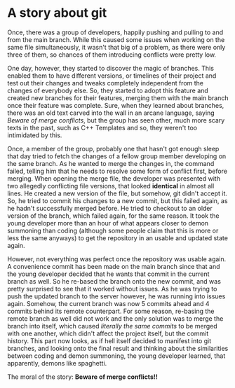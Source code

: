 # A story about git

Once, there was a group of developers, happily pushing and pulling to and from the main branch. While this caused some issues when working on the same file simultaneously, it wasn't that big of a problem, as there were only three of them, so chances of them introducing conflicts were pretty low.

One day, however, they started to discover the magic of branches. This enabled them to have different versions, or timelines of their project and test out their changes and tweaks completely independent from the changes of everybody else. So, they started to adopt this feature and created new branches for their features, merging them with the main branch once their feature was complete. Sure, when they learned about branches, there was an old text carved into the wall in an arcane language, saying _Beware of merge conflicts_, but the group has seen other, much more scary texts in the past, such as C++ Templates and so, they weren't too intimidated by this.

Once, a member of the group, probably one that hasn't got enough sleep that day tried to fetch the changes of a fellow group member developing on the same branch. As he wanted to merge the changes in, the command failed, telling him that he needs to resolve some form of conflict first, before merging. When opening the merge file, the developer was presented with two allegedly conflicting file versions, that looked **identical** in almost all lines. He created a new version of the file, but somehow, git didn't accept it. So, he tried to commit his changes to a new commit, but this failed again, as he hadn't successfully merged before. He tried to checkout to an older version of the branch, which failed again, for the same reason. It took the young developer more than an hour of what appears closer to demon summoning than coding (although some people claim that this is more or less the same anyways) to get the repository in an usable and updated state again.

However, not everything was perfect once the repository was usable again. A convenience commit has been made on the main branch since that and the young developer decided that he wants that commit in the current branch as well. So he re-based the branch onto the new commit, and was pretty surprised to see that it worked without issues. As he was trying to push the updated branch to the server however, he was running into issues again. Somehow, the current branch was now 5 commits ahead and 4 commits behind its remote counterpart. For some reason, re-basing the remote branch as well did not work and the only solution was to merge the branch into itself, which caused _literally the same commits_ to be merged with one another, which didn't affect the project itself, but the commit history. This part now looks, as if hell itself decided to manifest into git branches, and looking onto the final result and thinking about the similarities between coding and demon summoning, the young developer learned, that apparently, demons like spaghetti.

The moral of the story: **Beware of merge conflicts!!**
